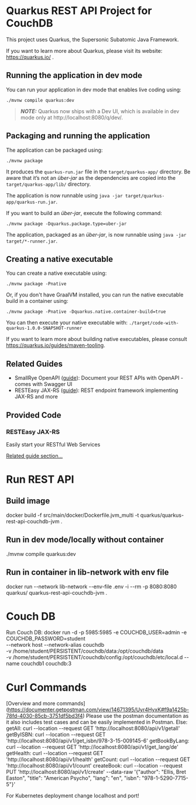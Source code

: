 # Quarkus REST API Project for CouchDB

This project uses Quarkus, the Supersonic Subatomic Java Framework.

If you want to learn more about Quarkus, please visit its website: https://quarkus.io/ .

## Running the application in dev mode

You can run your application in dev mode that enables live coding using:
```shell script
./mvnw compile quarkus:dev
```

> **_NOTE:_**  Quarkus now ships with a Dev UI, which is available in dev mode only at http://localhost:8080/q/dev/.

## Packaging and running the application

The application can be packaged using:
```shell script
./mvnw package
```
It produces the `quarkus-run.jar` file in the `target/quarkus-app/` directory.
Be aware that it’s not an _über-jar_ as the dependencies are copied into the `target/quarkus-app/lib/` directory.

The application is now runnable using `java -jar target/quarkus-app/quarkus-run.jar`.

If you want to build an _über-jar_, execute the following command:
```shell script
./mvnw package -Dquarkus.package.type=uber-jar
```

The application, packaged as an _über-jar_, is now runnable using `java -jar target/*-runner.jar`.

## Creating a native executable

You can create a native executable using: 
```shell script
./mvnw package -Pnative
```

Or, if you don't have GraalVM installed, you can run the native executable build in a container using: 
```shell script
./mvnw package -Pnative -Dquarkus.native.container-build=true
```

You can then execute your native executable with: `./target/code-with-quarkus-1.0.0-SNAPSHOT-runner`

If you want to learn more about building native executables, please consult https://quarkus.io/guides/maven-tooling.

## Related Guides

- SmallRye OpenAPI ([guide](https://quarkus.io/guides/openapi-swaggerui)): Document your REST APIs with OpenAPI - comes with Swagger UI
- RESTEasy JAX-RS ([guide](https://quarkus.io/guides/rest-json)): REST endpoint framework implementing JAX-RS and more

## Provided Code

### RESTEasy JAX-RS

Easily start your RESTful Web Services

[Related guide section...](https://quarkus.io/guides/getting-started#the-jax-rs-resources)

# Run REST API
## Build image
docker build -f src/main/docker/Dockerfile.jvm_multi -t quarkus/quarkus-rest-api-couchdb-jvm .
## Run in dev mode/locally without container
./mvnw compile quarkus:dev
## Run in container in lib-network with env file 
docker run --network lib-network --env-file .env -i --rm -p 8080:8080 quarkus/ quarkus-rest-api-couchdb-jvm .

# Couch DB

Run Couch DB:
docker run -d -p 5985:5985 -e COUCHDB_USER=admin -e COUCHDB_PASSWORD=student \
--network host --network-alias couchdb \
-v /home/student/PERSISTENT/couchdb/data:/opt/couchdb/data \
-v /home/student/PERSISTENT/couchdb/config:/opt/couchdb/etc/local.d --name couchdb1 couchdb:3

# Curl Commands 
[Overview and more commands] (https://documenter.getpostman.com/view/14671395/Uyr4HyxK#f9a1425b-78fd-4030-85cb-3751df5bd3f4)
Please use the postman documentation as it also includes test cases and can be easily implemented in Postman.
Else:
getAll: curl --location --request GET 'http://localhost:8080/api/v1/getall'
getByISBN: curl --location --request GET 'http://localhost:8080/api/v1/get_isbn/978-3-15-009145-6'
getBookByLang: curl --location --request GET 'http://localhost:8080/api/v1/get_lang/de'
getHealth: curl --location --request GET 'http://localhost:8080/api/v1/health'
getCount: curl --location --request GET 'http://localhost:8080/api/v1/count'
createBook: curl --location --request PUT 'http://localhost:8080/api/v1/create' --data-raw '{"author": "Ellis, Bret Easton", "title": "American Psycho", "lang": "en", "isbn": "978-1-5290-7715-5"}'

For Kubernetes deployment change localhost and port!
